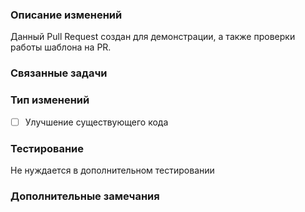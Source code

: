 ### Описание изменений
Данный Pull Request создан для демонстрации, а также проверки работы шаблона на PR.

### Связанные задачи


### Тип изменений

- [ ] Улучшение существующего кода


### Тестирование
Не нуждается в дополнительном тестировании

### Дополнительные замечания
